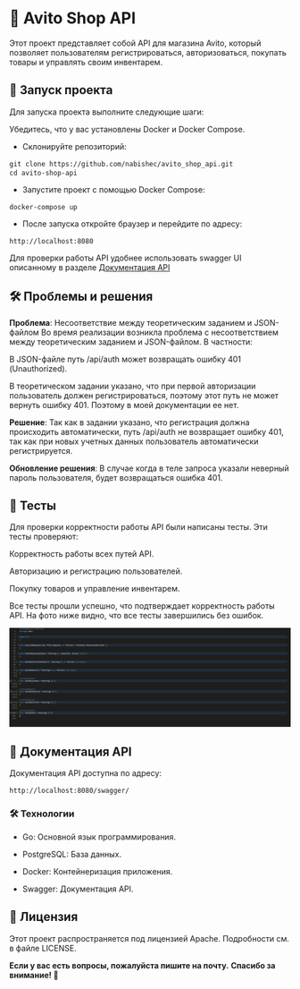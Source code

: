 # 🛒 Avito Shop API
Этот проект представляет собой API для магазина Avito, который позволяет пользователям регистрироваться, авторизоваться, покупать товары и управлять своим инвентарем.

## 🚀 Запуск проекта

Для запуска проекта выполните следующие шаги:

Убедитесь, что у вас установлены Docker и Docker Compose.

* Склонируйте репозиторий:

```
git clone https://github.com/nabishec/avito_shop_api.git
cd avito-shop-api
```

* Запустите проект с помощью Docker Compose:

```
docker-compose up
```

* После запуска откройте браузер и перейдите по адресу:

```
http://localhost:8080
```

Для проверки работы API удобнее использовать swagger UI 
описанному в разделе [Документация API](#-документация-api)
## 🛠 Проблемы и решения

**Проблема**: Несоответствие между теоретическим заданием и JSON-файлом
Во время реализации возникла проблема с несоответствием между теоретическим заданием и JSON-файлом. В частности:

В JSON-файле путь /api/auth может возвращать ошибку 401 (Unauthorized).

В теоретическом задании указано, что при первой авторизации пользователь должен регистрироваться, поэтому этот путь не может вернуть ошибку 401. Поэтому в моей документации ее нет.

**Решение**:
Так как в задании указано, что регистрация должна происходить автоматически, путь /api/auth не возвращает ошибку 401, так как при новых учетных данных пользователь автоматически регистрируется.

**Обновление решения**:
В случае когда в теле запроса указали неверный пароль пользователя, будет возвращаться ошибка 401.

## 🧪 Тесты
Для проверки корректности работы API были написаны тесты. Эти тесты проверяют:

Корректность работы всех путей API.

Авторизацию и регистрацию пользователей.

Покупку товаров и управление инвентарем.

Все тесты прошли успешно, что подтверждает корректность работы API. На фото ниже видно, что все тесты завершились без ошибок.

![Тесты прошли успешно](image.png)


## 📄 Документация API
Документация API доступна по адресу:


```
http://localhost:8080/swagger/
```

### 🛠 Технологии

* Go: Основной язык программирования.

* PostgreSQL: База данных.

* Docker: Контейнеризация приложения.

* Swagger: Документация API.

## 📜 Лицензия
Этот проект распространяется под лицензией Apache. Подробности см. в файле LICENSE.

**Если у вас есть вопросы, пожалуйста пишите на почту.**
**Спасибо за внимание! 🚀**